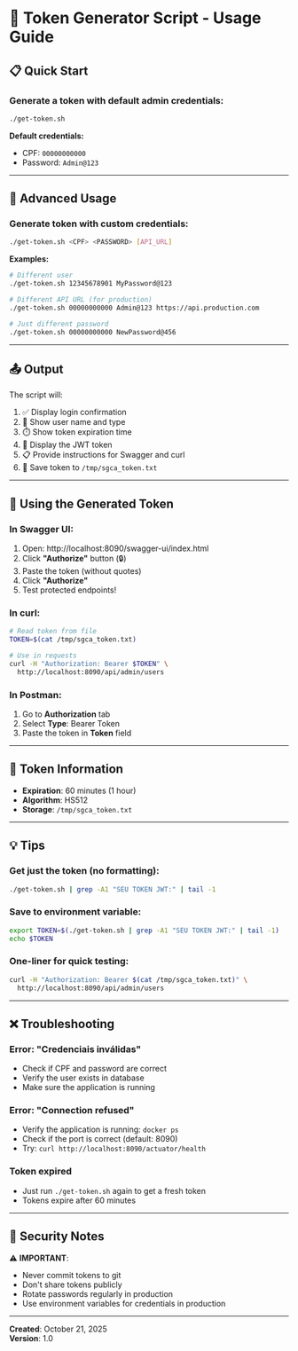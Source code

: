 # 🎫 Token Generator Script - Usage Guide

## 📋 Quick Start

### Generate a token with default admin credentials:
```bash
./get-token.sh
```

**Default credentials:**
- CPF: `00000000000`
- Password: `Admin@123`

---

## 🔧 Advanced Usage

### Generate token with custom credentials:
```bash
./get-token.sh <CPF> <PASSWORD> [API_URL]
```

**Examples:**

```bash
# Different user
./get-token.sh 12345678901 MyPassword@123

# Different API URL (for production)
./get-token.sh 00000000000 Admin@123 https://api.production.com

# Just different password
./get-token.sh 00000000000 NewPassword@456
```

---

## 📤 Output

The script will:
1. ✅ Display login confirmation
2. 👤 Show user name and type
3. ⏱️ Show token expiration time
4. 🎫 Display the JWT token
5. 📋 Provide instructions for Swagger and curl
6. 💾 Save token to `/tmp/sgca_token.txt`

---

## 🔄 Using the Generated Token

### In Swagger UI:
1. Open: http://localhost:8090/swagger-ui/index.html
2. Click **"Authorize"** button (🔒)
3. Paste the token (without quotes)
4. Click **"Authorize"**
5. Test protected endpoints!

### In curl:
```bash
# Read token from file
TOKEN=$(cat /tmp/sgca_token.txt)

# Use in requests
curl -H "Authorization: Bearer $TOKEN" \
  http://localhost:8090/api/admin/users
```

### In Postman:
1. Go to **Authorization** tab
2. Select **Type**: Bearer Token
3. Paste the token in **Token** field

---

## 📝 Token Information

- **Expiration**: 60 minutes (1 hour)
- **Algorithm**: HS512
- **Storage**: `/tmp/sgca_token.txt`

---

## 💡 Tips

### Get just the token (no formatting):
```bash
./get-token.sh | grep -A1 "SEU TOKEN JWT:" | tail -1
```

### Save to environment variable:
```bash
export TOKEN=$(./get-token.sh | grep -A1 "SEU TOKEN JWT:" | tail -1)
echo $TOKEN
```

### One-liner for quick testing:
```bash
curl -H "Authorization: Bearer $(cat /tmp/sgca_token.txt)" \
  http://localhost:8090/api/admin/users
```

---

## ❌ Troubleshooting

### Error: "Credenciais inválidas"
- Check if CPF and password are correct
- Verify the user exists in database
- Make sure the application is running

### Error: "Connection refused"
- Verify the application is running: `docker ps`
- Check if the port is correct (default: 8090)
- Try: `curl http://localhost:8090/actuator/health`

### Token expired
- Just run `./get-token.sh` again to get a fresh token
- Tokens expire after 60 minutes

---

## 🔐 Security Notes

⚠️ **IMPORTANT**: 
- Never commit tokens to git
- Don't share tokens publicly
- Rotate passwords regularly in production
- Use environment variables for credentials in production

---

**Created**: October 21, 2025  
**Version**: 1.0
